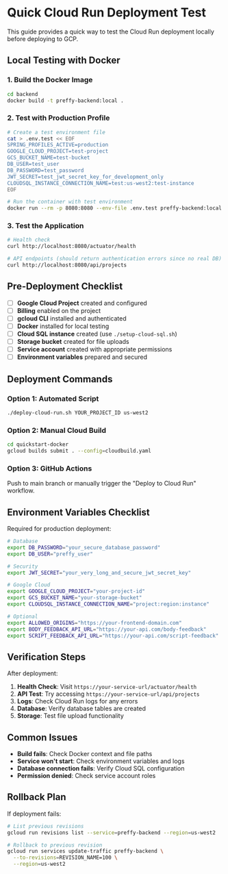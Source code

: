 # Quick Cloud Run Deployment Test

This guide provides a quick way to test the Cloud Run deployment locally before deploying to GCP.

## Local Testing with Docker

### 1. Build the Docker Image

```bash
cd backend
docker build -t preffy-backend:local .
```

### 2. Test with Production Profile

```bash
# Create a test environment file
cat > .env.test << EOF
SPRING_PROFILES_ACTIVE=production
GOOGLE_CLOUD_PROJECT=test-project
GCS_BUCKET_NAME=test-bucket
DB_USER=test_user
DB_PASSWORD=test_password
JWT_SECRET=test_jwt_secret_key_for_development_only
CLOUDSQL_INSTANCE_CONNECTION_NAME=test:us-west2:test-instance
EOF

# Run the container with test environment
docker run --rm -p 8080:8080 --env-file .env.test preffy-backend:local
```

### 3. Test the Application

```bash
# Health check
curl http://localhost:8080/actuator/health

# API endpoints (should return authentication errors since no real DB)
curl http://localhost:8080/api/projects
```

## Pre-Deployment Checklist

- [ ] **Google Cloud Project** created and configured
- [ ] **Billing** enabled on the project
- [ ] **gcloud CLI** installed and authenticated
- [ ] **Docker** installed for local testing
- [ ] **Cloud SQL instance** created (use `./setup-cloud-sql.sh`)
- [ ] **Storage bucket** created for file uploads
- [ ] **Service account** created with appropriate permissions
- [ ] **Environment variables** prepared and secured

## Deployment Commands

### Option 1: Automated Script
```bash
./deploy-cloud-run.sh YOUR_PROJECT_ID us-west2
```

### Option 2: Manual Cloud Build
```bash
cd quickstart-docker
gcloud builds submit . --config=cloudbuild.yaml
```

### Option 3: GitHub Actions
Push to main branch or manually trigger the "Deploy to Cloud Run" workflow.

## Environment Variables Checklist

Required for production deployment:

```bash
# Database
export DB_PASSWORD="your_secure_database_password"
export DB_USER="preffy_user"

# Security
export JWT_SECRET="your_very_long_and_secure_jwt_secret_key"

# Google Cloud
export GOOGLE_CLOUD_PROJECT="your-project-id"
export GCS_BUCKET_NAME="your-storage-bucket"
export CLOUDSQL_INSTANCE_CONNECTION_NAME="project:region:instance"

# Optional
export ALLOWED_ORIGINS="https://your-frontend-domain.com"
export BODY_FEEDBACK_API_URL="https://your-api.com/body-feedback"
export SCRIPT_FEEDBACK_API_URL="https://your-api.com/script-feedback"
```

## Verification Steps

After deployment:

1. **Health Check**: Visit `https://your-service-url/actuator/health`
2. **API Test**: Try accessing `https://your-service-url/api/projects`
3. **Logs**: Check Cloud Run logs for any errors
4. **Database**: Verify database tables are created
5. **Storage**: Test file upload functionality

## Common Issues

- **Build fails**: Check Docker context and file paths
- **Service won't start**: Check environment variables and logs
- **Database connection fails**: Verify Cloud SQL configuration
- **Permission denied**: Check service account roles

## Rollback Plan

If deployment fails:

```bash
# List previous revisions
gcloud run revisions list --service=preffy-backend --region=us-west2

# Rollback to previous revision
gcloud run services update-traffic preffy-backend \
  --to-revisions=REVISION_NAME=100 \
  --region=us-west2
```

